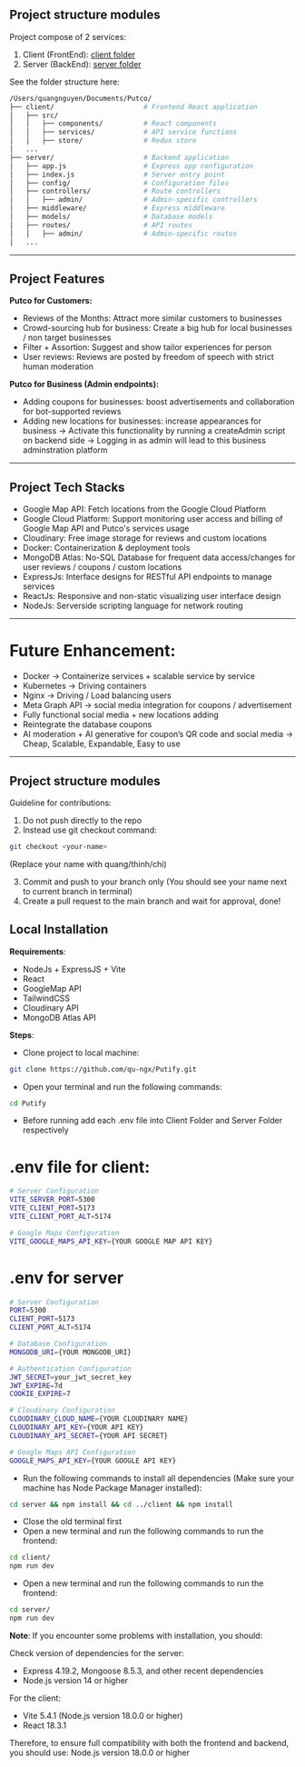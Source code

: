 ## Project structure modules

Project compose of 2 services:

1. Client (FrontEnd): [client folder](./client)
2. Server (BackEnd): [server folder](./server)

See the folder structure here:

```bash
/Users/quangnguyen/Documents/Putco/
├── client/                      # Frontend React application
│   ├── src/
│   │   ├── components/          # React components
│   │   ├── services/            # API service functions
│   │   ├── store/               # Redux store
│   ...
├── server/                      # Backend application
│   ├── app.js                   # Express app configuration
│   ├── index.js                 # Server entry point
│   ├── config/                  # Configuration files
│   ├── controllers/             # Route controllers
│   │   ├── admin/               # Admin-specific controllers
│   ├── middleware/              # Express middleware
│   ├── models/                  # Database models
│   ├── routes/                  # API routes
│   │   ├── admin/               # Admin-specific routes
│   ...
```

<hr />

## Project Features

**Putco for Customers:**
- Reviews of the Months: Attract more similar customers to businesses
- Crowd-sourcing hub for business: Create a big hub for local businesses / non target businesses
- Filter + Assortion: Suggest and show tailor experiences for person
- User reviews: Reviews are posted by freedom of speech with strict human moderation

**Putco for Business (Admin endpoints):** 
- Adding coupons for businesses: boost advertisements and collaboration for bot-supported reviews
- Adding new locations for businesses: increase appearances for business 
-> Activate this functionality by running a createAdmin script on backend side
-> Logging in as admin will lead to this business adminstration platform
  
<hr />

## Project Tech Stacks

- Google Map API: Fetch locations from the Google Cloud Platform
- Google Cloud Platform: Support monitoring user access and billing of Google Map API and Putco's services usage
- Cloudinary: Free image storage for reviews and custom locations
- Docker: Containerization & deployment tools
- MongoDB Atlas: No-SQL Database for frequent data access/changes for user reviews / coupons / custom locations
- ExpressJs: Interface designs for RESTful API endpoints to manage services
- ReactJs: Responsive and non-static visualizing user interface design
- NodeJs: Serverside scripting language for network routing

<hr />

# Future Enhancement:

- Docker → Containerize services + scalable service by service
- Kubernetes → Driving containers
- Nginx → Driving / Load balancing users
- Meta Graph API → social media integration for coupons / advertisement
- Fully functional social media + new locations adding
- Reintegrate the database coupons
- AI moderation + AI generative for coupon’s QR code and social media
→ Cheap, Scalable, Expandable, Easy to use

<hr />

## Project structure modules

Guideline for contributions:

1. Do not push directly to the repo
2. Instead use git checkout command:

```bash
git checkout <your-name>
```

(Replace your name with quang/thinh/chi)

3. Commit and push to your branch only (You should see your name next to current branch in terminal)
4. Create a pull request to the main branch and wait for approval, done!

## Local Installation

**Requirements**:

- NodeJs + ExpressJS + Vite
- React
- GoogleMap API
- TailwindCSS
- Cloudinary API
- MongoDB Atlas API

**Steps**:

- Clone project to local machine:

```bash
git clone https://github.com/qu-ngx/Putify.git
```

- Open your terminal and run the following commands:

```bash
cd Putify
```

- Before running add each .env file into Client Folder and Server Folder respectively
# .env file for client:
  
```bash
# Server Configuration
VITE_SERVER_PORT=5300
VITE_CLIENT_PORT=5173
VITE_CLIENT_PORT_ALT=5174

# Google Maps Configuration
VITE_GOOGLE_MAPS_API_KEY={YOUR GOOGLE MAP API KEY}
```

# .env for server
```bash
# Server Configuration
PORT=5300
CLIENT_PORT=5173
CLIENT_PORT_ALT=5174

# Database Configuration
MONGODB_URI={YOUR MONGODB_URI}

# Authentication Configuration
JWT_SECRET=your_jwt_secret_key
JWT_EXPIRE=7d
COOKIE_EXPIRE=7

# Cloudinary Configuration
CLOUDINARY_CLOUD_NAME={YOUR CLOUDINARY NAME}
CLOUDINARY_API_KEY={YOUR API KEY}
CLOUDINARY_API_SECRET={YOUR API SECRET}

# Google Maps API Configuration
GOOGLE_MAPS_API_KEY={YOUR GOOGLE API KEY}
```

- Run the following commands to install all dependencies (Make sure your machine has Node Package Manager installed):

```bash
cd server && npm install && cd ../client && npm install
```

- Close the old terminal first
- Open a new terminal and run the following commands to run the frontend:

```bash
cd client/
npm run dev
```

- Open a new terminal and run the following commands to run the frontend:

```bash
cd server/
npm run dev
```

**Note**: If you encounter some problems with installation, you should:

Check version of dependencies for the server:

- Express 4.19.2, Mongoose 8.5.3, and other recent dependencies
- Node.js version 14 or higher

For the client:

- Vite 5.4.1 (Node.js version 18.0.0 or higher)
- React 18.3.1

Therefore, to ensure full compatibility with both the frontend and backend, you should use:
Node.js version 18.0.0 or higher
